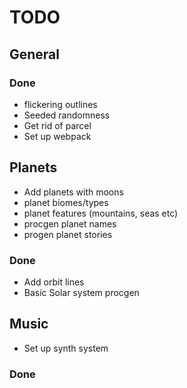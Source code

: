 # TODO

## General

### Done

- flickering outlines
- Seeded randomness
- Get rid of parcel
- Set up webpack

## Planets

- Add planets with moons
- planet biomes/types
- planet features (mountains, seas etc)
- procgen planet names
- progen planet stories

### Done

- Add orbit lines
- Basic Solar system procgen

## Music

- Set up synth system

### Done
